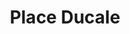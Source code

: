 ---
guid: "87d30270ceae"
title: "Place Ducale"
latlng: "49.773541, 4.720792"
videoId: "58XKYgM0CCM" 
---